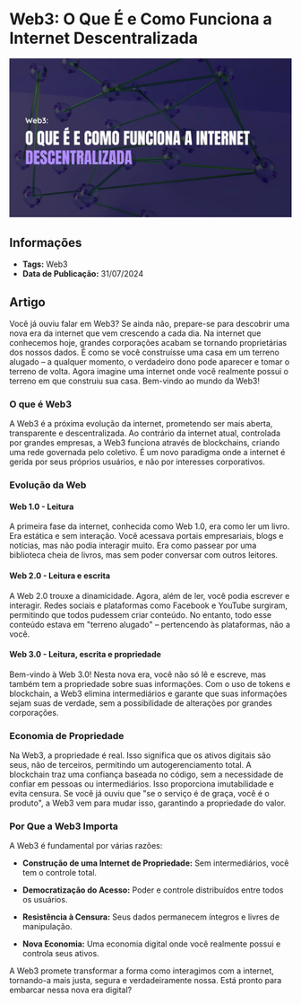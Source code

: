 # Web3: O Que É e Como Funciona a Internet Descentralizada

![Thumbnail](.github/thumbnail.png)

## Informações

- **Tags:** Web3
- **Data de Publicação:** 31/07/2024 

## Artigo

Você já ouviu falar em Web3? Se ainda não, prepare-se para descobrir uma nova era da internet que vem crescendo a cada dia. Na internet que conhecemos hoje, grandes corporações acabam se tornando proprietárias dos nossos dados. É como se você construísse uma casa em um terreno alugado – a qualquer momento, o verdadeiro dono pode aparecer e tomar o terreno de volta. Agora imagine uma internet onde você realmente possui o terreno em que construiu sua casa. Bem-vindo ao mundo da Web3!

### O que é Web3

A Web3 é a próxima evolução da internet, prometendo ser mais aberta, transparente e descentralizada. Ao contrário da internet atual, controlada por grandes empresas, a Web3 funciona através de blockchains, criando uma rede governada pelo coletivo. É um novo paradigma onde a internet é gerida por seus próprios usuários, e não por interesses corporativos.

### Evolução da Web

#### Web 1.0 - Leitura

A primeira fase da internet, conhecida como Web 1.0, era como ler um livro. Era estática e sem interação. Você acessava portais empresariais, blogs e notícias, mas não podia interagir muito. Era como passear por uma biblioteca cheia de livros, mas sem poder conversar com outros leitores.

#### Web 2.0 - Leitura e escrita

A Web 2.0 trouxe a dinamicidade. Agora, além de ler, você podia escrever e interagir. Redes sociais e plataformas como Facebook e YouTube surgiram, permitindo que todos pudessem criar conteúdo. No entanto, todo esse conteúdo estava em "terreno alugado" – pertencendo às plataformas, não a você.

#### Web 3.0 - Leitura, escrita e propriedade

Bem-vindo à Web 3.0! Nesta nova era, você não só lê e escreve, mas também tem a propriedade sobre suas informações. Com o uso de tokens e blockchain, a Web3 elimina intermediários e garante que suas informações sejam suas de verdade, sem a possibilidade de alterações por grandes corporações.

### Economia de Propriedade

Na Web3, a propriedade é real. Isso significa que os ativos digitais são seus, não de terceiros, permitindo um autogerenciamento total. A blockchain traz uma confiança baseada no código, sem a necessidade de confiar em pessoas ou intermediários. Isso proporciona imutabilidade e evita censura. Se você já ouviu que "se o serviço é de graça, você é o produto", a Web3 vem para mudar isso, garantindo a propriedade do valor.

### Por Que a Web3 Importa

A Web3 é fundamental por várias razões:

- **Construção de uma Internet de Propriedade:** Sem intermediários, você tem o controle total.

- **Democratização do Acesso:** Poder e controle distribuídos entre todos os usuários.

- **Resistência à Censura:** Seus dados permanecem íntegros e livres de manipulação.

- **Nova Economia:** Uma economia digital onde você realmente possui e controla seus ativos.

A Web3 promete transformar a forma como interagimos com a internet, tornando-a mais justa, segura e verdadeiramente nossa. Está pronto para embarcar nessa nova era digital?